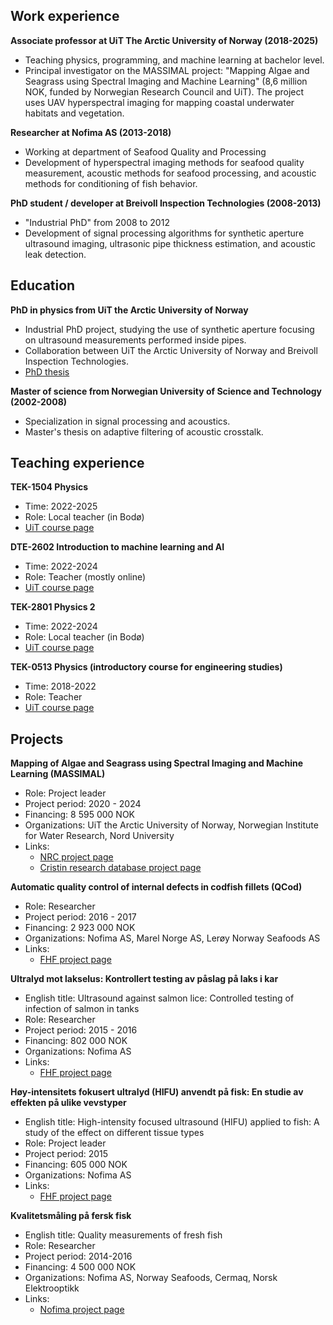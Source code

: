 <!-- # portfolio
CV and portfolio for Martin H. Skjelvareid -->

## Work experience
**Associate professor at UiT The Arctic University of Norway (2018-2025)**
- Teaching physics, programming, and machine learning at bachelor level. 
- Principal investigator on the MASSIMAL project: "Mapping Algae and Seagrass using Spectral Imaging and Machine Learning" (8,6 million NOK, funded by Norwegian Research Council and UiT). The project uses UAV hyperspectral imaging for mapping coastal underwater habitats and vegetation.


**Researcher at Nofima AS (2013-2018)**
- Working at department of Seafood Quality and Processing
- Development of hyperspectral imaging methods for seafood quality measurement, acoustic methods for seafood processing, and acoustic methods for conditioning of fish behavior.

**PhD student / developer at Breivoll Inspection Technologies (2008-2013)**
- "Industrial PhD" from 2008 to 2012
- Development of signal processing algorithms for synthetic aperture ultrasound imaging, ultrasonic pipe thickness estimation, and acoustic leak detection.


## Education
**PhD in physics from UiT the Arctic University of Norway**
- Industrial PhD project, studying the use of synthetic aperture focusing on ultrasound measurements performed inside pipes. 
- Collaboration between UiT the Arctic University of Norway and Breivoll Inspection Technologies.
- [PhD thesis](https://hdl.handle.net/10037/4649)

**Master of science from Norwegian University of Science and Technology (2002-2008)**
- Specialization in signal processing and acoustics. 
- Master's thesis on adaptive filtering of acoustic crosstalk.


## Teaching experience

**TEK-1504 Physics**
- Time: 2022-2025
- Role: Local teacher (in Bodø)
- [UiT course page](https://uit.no/utdanning/aktivt/emne/TEK-1504)

**DTE-2602 Introduction to machine learning and AI**
- Time: 2022-2024
- Role: Teacher (mostly online)
- [UiT course page](https://uit.no/utdanning/aktivt/emne/DTE-2602)

**TEK-2801 Physics 2**
- Time: 2022-2024
- Role: Local teacher (in Bodø)
- [UiT course page](https://uit.no/utdanning/aktivt/emne/TEK-2801)

**TEK-0513 Physics (introductory course for engineering studies)**
- Time: 2018-2022
- Role: Teacher
- [UiT course page](https://uit.no/utdanning/aktivt/emne/TEK-0513)


## Projects

**Mapping of Algae and Seagrass using Spectral Imaging and Machine Learning (MASSIMAL)**
- Role: Project leader
- Project period: 2020 - 2024
- Financing: 8 595 000 NOK
- Organizations: UiT the Arctic University of Norway, Norwegian Institute for Water Research, Nord University
- Links:
  - [NRC project page](https://prosjektbanken.forskningsradet.no/project/FORISS/301317)
  - [Cristin research database project page](https://app.cristin.no/projects/show.jsf?id=2054355)


**Automatic quality control of internal defects in codfish fillets (QCod)**
- Role: Researcher
- Project period: 2016 - 2017
- Financing: 2 923 000 NOK
- Organizations: Nofima AS, Marel Norge AS, Lerøy Norway Seafoods AS
- Links:
  - [FHF project page](https://www.fhf.no/prosjekter/prosjektbasen/901246) 


**Ultralyd mot lakselus: Kontrollert testing av påslag på laks i kar**
- English title: Ultrasound against salmon lice: Controlled testing of infection of salmon in tanks
- Role: Researcher
- Project period: 2015 - 2016
- Financing: 802 000 NOK
- Organizations: Nofima AS
- Links:
  - [FHF project page](https://www.fhf.no/prosjekter/prosjektbasen/901187)
 
**Høy-intensitets fokusert ultralyd (HIFU) anvendt på fisk: En studie av effekten på ulike vevstyper**
- English title: High-intensity focused ultrasound (HIFU) applied to fish: A study of the effect on different tissue types 
- Role: Project leader
- Project period: 2015
- Financing: 605 000 NOK
- Organizations: Nofima AS
- Links:
  - [FHF project page](https://www.fhf.no/prosjekter/prosjektbasen/901125)
 
**Kvalitetsmåling på fersk fisk**
- English title: Quality measurements of fresh fish
- Role: Researcher
- Project period: 2014-2016
- Financing: 4 500 000 NOK
- Organizations: Nofima AS, Norway Seafoods, Cermaq, Norsk Elektrooptikk
- Links:
  - [Nofima project page](https://nofima.no/prosjekt/kvalitetsmaling-pa-fersk-fisk/)
